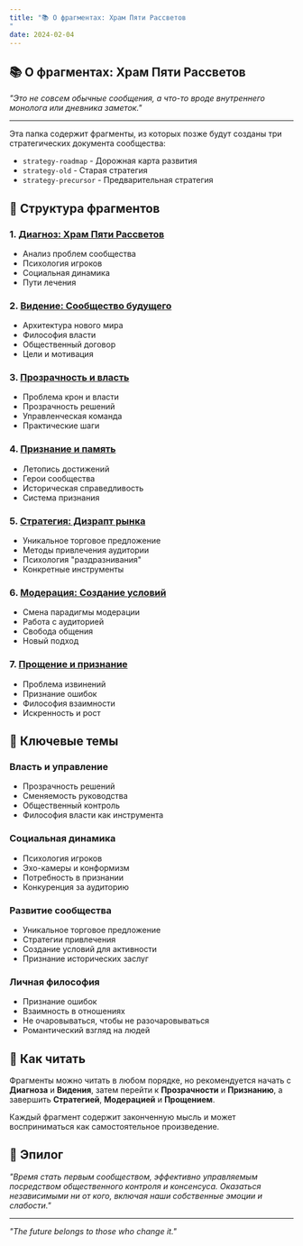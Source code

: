 ```yaml
---
title: "📚 О фрагментах: Храм Пяти Рассветов"
date: 2024-02-04
---
```


## 📚 О фрагментах: Храм Пяти Рассветов

*"Это не совсем обычные сообщения, а что-то вроде внутреннего монолога или дневника заметок."*

---

Эта папка содержит фрагменты, из которых позже будут созданы три стратегических документа сообщества:

- `strategy-roadmap` - Дорожная карта развития
- `strategy-old` - Старая стратегия  
- `strategy-precursor` - Предварительная стратегия

## 🎯 Структура фрагментов

### **1. [Диагноз: Храм Пяти Рассветов](/messages/foundation/fragments/01-the-community)**
- Анализ проблем сообщества
- Психология игроков
- Социальная динамика
- Пути лечения

### **2. [Видение: Сообщество будущего](/messages/foundation/fragments/02-the-vision)**
- Архитектура нового мира
- Философия власти
- Общественный договор
- Цели и мотивация

### **3. [Прозрачность и власть](/messages/foundation/fragments/03-the-governance)**
- Проблема крон и власти
- Прозрачность решений
- Управленческая команда
- Практические шаги

### **4. [Признание и память](/messages/foundation/fragments/04-the-recognition)**
- Летопись достижений
- Герои сообщества
- Историческая справедливость
- Система признания

### **5. [Стратегия: Дизрапт рынка](/messages/foundation/fragments/05-the-strategy)**
- Уникальное торговое предложение
- Методы привлечения аудитории
- Психология "раздразнивания"
- Конкретные инструменты

### **6. [Модерация: Создание условий](/messages/foundation/fragments/06-the-moderation)**
- Смена парадигмы модерации
- Работа с аудиторией
- Свобода общения
- Новый подход

### **7. [Прощение и признание](/messages/foundation/fragments/07-the-apology)**
- Проблема извинений
- Признание ошибок
- Философия взаимности
- Искренность и рост

## 🌟 Ключевые темы

### **Власть и управление**
- Прозрачность решений
- Сменяемость руководства
- Общественный контроль
- Философия власти как инструмента

### **Социальная динамика**
- Психология игроков
- Эхо-камеры и конформизм
- Потребность в признании
- Конкуренция за аудиторию

### **Развитие сообщества**
- Уникальное торговое предложение
- Стратегии привлечения
- Создание условий для активности
- Признание исторических заслуг

### **Личная философия**
- Признание ошибок
- Взаимность в отношениях
- Не очаровываться, чтобы не разочаровываться
- Романтический взгляд на людей

## 📖 Как читать

Фрагменты можно читать в любом порядке, но рекомендуется начать с **Диагноза** и **Видения**, затем перейти к **Прозрачности** и **Признанию**, а завершить **Стратегией**, **Модерацией** и **Прощением**.

Каждый фрагмент содержит законченную мысль и может восприниматься как самостоятельное произведение.

## 🎪 Эпилог

*"Время стать первым сообществом, эффективно управляемым посредством общественного контроля и консенсуса. Оказаться независимыми ни от кого, включая наши собственные эмоции и слабости."*

---

*"The future belongs to those who change it."* 
